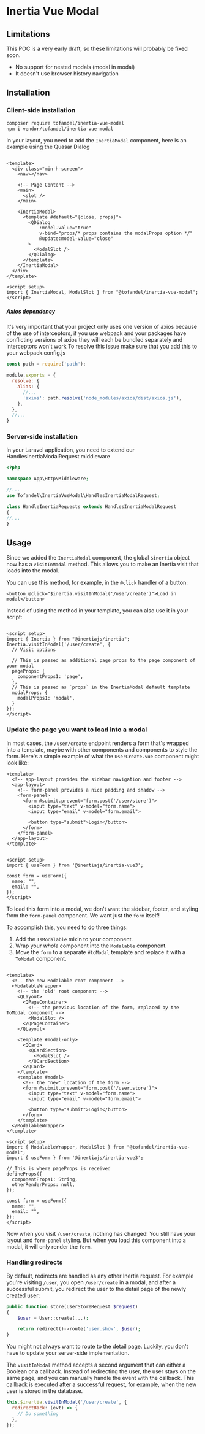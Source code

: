 # Inertia Vue Modal

## Limitations

This POC is a very early draft, so these limitations will probably be fixed soon.

* No support for nested modals (modal in modal)
* It doesn't use browser history navigation

## Installation

### Client-side installation

```bash
composer require tofandel/inertia-vue-modal
npm i vendor/tofandel/inertia-vue-modal
```

In your layout, you need to add the `InertiaModal` component, here is an example using the Quasar Dialog

```vue

<template>
  <div class="min-h-screen">
    <nav></nav>

    <!-- Page Content -->
    <main>
      <slot />
    </main>

    <InertiaModal>
      <template #default="{close, props}">
        <QDialog
            :model-value="true"
            v-bind="props/* props contains the modalProps option */"
            @update:model-value="close"
        >
          <ModalSlot />
        </QDialog>
      </template>
    </InertiaModal>
  </div>
</template>

<script setup>
import { InertiaModal, ModalSlot } from "@tofandel/inertia-vue-modal";
</script>
```

##### Axios dependency

It's very important that your project only uses one version of axios because of the use of interceptors, if you use webpack and your packages have conflicting versions of axios they will each be bundled separately and interceptors won't work
To resolve this issue make sure that you add this to your webpack.config.js
```js
const path = require('path');

module.exports = {
  resolve: {
    alias: {
      //...
      'axios': path.resolve('node_modules/axios/dist/axios.js'),
    },
  },
  //...
}
```

### Server-side installation

In your Laravel application, you need to extend our HandlesInertiaModalRequest middleware

```php
<?php

namespace App\Http\Middleware;

//...
use Tofandel\InertiaVueModal\HandlesInertiaModalRequest;

class HandleInertiaRequests extends HandlesInertiaModalRequest
{
//...
}
```

## Usage

Since we added the `InertiaModal` component, the global `$inertia` object now has a `visitInModal` method. This allows you to make an Inertia visit that loads into the modal.

You can use this method, for example, in the `@click` handler of a button:

```vue
<button @click="$inertia.visitInModal('/user/create')">Load in modal</button>
```

Instead of using the method in your template, you can also use it in your script:

```vue

<script setup>
import { Inertia } from "@inertiajs/inertia";
Inertia.visitInModal('/user/create', {
  // Visit options
  
  // This is passed as additional page props to the page component of your modal
  pageProps: {
    componentProps1: 'page',
  },
  // This is passed as `props` in the InertiaModal default template
  modalProps: {
    modalProps1: 'modal',
  }
});
</script>
```

### Update the page you want to load into a modal

In most cases, the `/user/create` endpoint renders a form that's wrapped into a template, maybe with other components and components to style the form. Here's a simple example of what the `UserCreate.vue` component might look like:

```vue
<template>
  <!-- app-layout provides the sidebar navigation and footer -->
  <app-layout>
    <!-- form-panel provides a nice padding and shadow -->
    <form-panel>
      <form @submit.prevent="form.post('/user/store')">
        <input type="text" v-model="form.name">
        <input type="email" v-model="form.email">

        <button type="submit">Login</button>
      </form>
    </form-panel>
  </app-layout>
</template>


<script setup>
import { useForm } from '@inertiajs/inertia-vue3';

const form = useForm({
  name: "",
  email: "",
});
</script>
```

To load this form into a modal, we don't want the sidebar, footer, and styling from the `form-panel` component. We want just the `form` itself!

To accomplish this, you need to do three things:

1. Add the `IsModalable` mixin to your component.
2. Wrap your *whole* component into the `Modalable` component.
3. Move the `form` to a separate `#toModal` template and replace it with a `ToModal` component.

```vue

<template>
  <!-- the new Modalable root component -->
  <ModalableWrapper>
    <!-- the 'old' root component -->
    <QLayout>
      <QPageContainer>
        <!-- the previous location of the form, replaced by the ToModal component -->
        <ModalSlot />
      </QPageContainer>
    </QLayout>

    <template #modal-only>
      <QCard>
        <QCardSection>
          <ModalSlot />
        </QCardSection>
      </QCard>
    </template>
    <template #modal>
      <!-- the 'new' location of the form -->
      <form @submit.prevent="form.post('/user.store')">
        <input type="text" v-model="form.name">
        <input type="email" v-model="form.email">

        <button type="submit">Login</button>
      </form>
    </template>
  </ModalableWrapper>
</template>

<script setup>
import { ModalableWrapper, ModalSlot } from "@tofandel/inertia-vue-modal";
import { useForm } from '@inertiajs/inertia-vue3';

// This is where pageProps is received
defineProps({
  componentProps1: String,
  otherRenderProps: null,
});

const form = useForm({
  name: "",
  email: "",
});
</script>
```

Now when you visit `/user/create`, nothing has changed! You still have your layout and `form-panel` styling. But when you load this component into a modal, it will only render the `form`.

### Handling redirects

By default, redirects are handled as any other Inertia request. For example you're visiting `/user`, you open `/user/create` in a modal, and after a successful submit, you redirect the user to the detail page of the newly created user:

```php
public function store(UserStoreRequest $request)
{
    $user = User::create(...);

    return redirect()->route('user.show', $user);
}
```

You might not always want to route to the detail page. Luckily, you don't have to update your server-side implementation.

The `visitInModal` method accepts a second argument that can either a Boolean or a callback. Instead of redirecting the user, the user stays on the same page, and you can manually handle the event with the callback. This callback is executed after a successful request, for example, when the new user is stored in the database.

```javascript
this.$inertia.visitInModal('/user/create', {
  redirectBack: (evt) => {
    // Do something
  },
});
```
